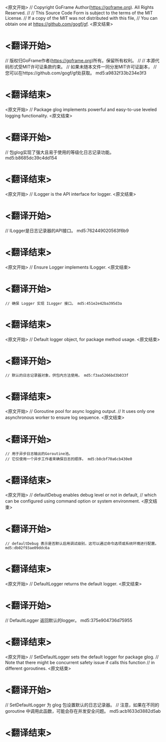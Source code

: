 
<原文开始>
// Copyright GoFrame Author(https://goframe.org). All Rights Reserved.
//
// This Source Code Form is subject to the terms of the MIT License.
// If a copy of the MIT was not distributed with this file,
// You can obtain one at https://github.com/gogf/gf.
<原文结束>

# <翻译开始>
// 版权归GoFrame作者(https://goframe.org)所有。保留所有权利。
//
// 本源代码形式受MIT许可证条款约束。
// 如果未随本文件一同分发MIT许可证副本，
// 您可以在https://github.com/gogf/gf处获取。 md5:a9832f33b234e3f3
# <翻译结束>


<原文开始>
// Package glog implements powerful and easy-to-use leveled logging functionality.
<原文结束>

# <翻译开始>
// 包glog实现了强大且易于使用的等级化日志记录功能。 md5:b8685dc39c4dd154
# <翻译结束>


<原文开始>
// ILogger is the API interface for logger.
<原文结束>

# <翻译开始>
// ILogger是日志记录器的API接口。 md5:762449020563f6b9
# <翻译结束>


<原文开始>
// Ensure Logger implements ILogger.
<原文结束>

# <翻译开始>
	// 确保 Logger 实现 ILogger 接口。 md5:451e2e42ba395d3a
# <翻译结束>


<原文开始>
// Default logger object, for package method usage.
<原文结束>

# <翻译开始>
	// 默认的日志记录器对象，供包内方法使用。 md5:f3aa5266bd3b033f
# <翻译结束>


<原文开始>
	// Goroutine pool for async logging output.
	// It uses only one asynchronous worker to ensure log sequence.
<原文结束>

# <翻译开始>
	// 用于异步日志输出的Goroutine池。
	// 它仅使用一个异步工作者来确保日志的顺序。 md5:b8cbf70a6cb430e0
# <翻译结束>


<原文开始>
	// defaultDebug enables debug level or not in default,
	// which can be configured using command option or system environment.
<原文结束>

# <翻译开始>
	// defaultDebug 表示是否默认启用调试级别，这可以通过命令选项或系统环境进行配置。 md5:db02f93ae09ddc6a
# <翻译结束>


<原文开始>
// DefaultLogger returns the default logger.
<原文结束>

# <翻译开始>
// DefaultLogger 返回默认的logger。 md5:375e904736d75955
# <翻译结束>


<原文开始>
// SetDefaultLogger sets the default logger for package glog.
// Note that there might be concurrent safety issue if calls this function
// in different goroutines.
<原文结束>

# <翻译开始>
// SetDefaultLogger 为 glog 包设置默认的日志记录器。
// 注意，如果在不同的 goroutine 中调用此函数，可能会存在并发安全问题。 md5:acb1633d3882d5ab
# <翻译结束>

